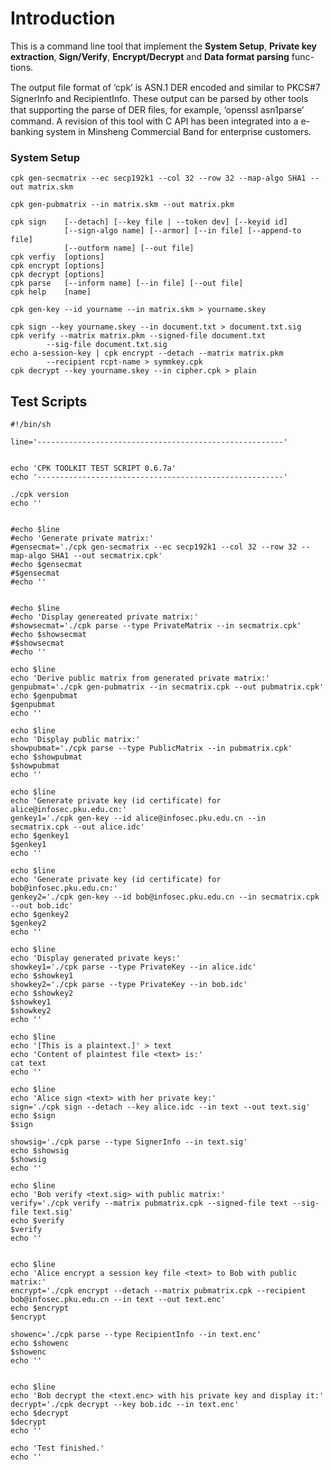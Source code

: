 # Introduction #

This is a command line tool that implement the **System Setup**, **Private key
extraction**, **Sign/Verify**, **Encrypt/Decrypt** and **Data format parsing** func-
tions.

The output ﬁle format of ‘cpk’ is ASN.1 DER encoded and similar to
PKCS#7 SignerInfo and RecipientInfo. These output can be parsed by other
tools that supporting the parse of DER ﬁles, for example, ‘openssl asn1parse’
command. A revision of this tool with C API has been integrated into a e-banking
system in Minsheng Commercial Band for enterprise customers.


### System Setup ###

```
cpk gen-secmatrix --ec secp192k1 --col 32 --row 32 --map-algo SHA1 --out matrix.skm
```

```
cpk gen-pubmatrix --in matrix.skm --out matrix.pkm	
```



```
cpk sign    [--detach] [--key file | --token dev] [--keyid id] 
            [--sign-algo name] [--armor] [--in file] [--append-to file] 
            [--outform name] [--out file]
cpk verfiy  [options]
cpk encrypt [options]
cpk decrypt [options]
cpk parse   [--inform name] [--in file] [--out file]
cpk help    [name]
```



```
cpk gen-key --id yourname --in matrix.skm > yourname.skey
```

```
cpk sign --key yourname.skey --in document.txt > document.txt.sig
cpk verify --matrix matrix.pkm --signed-file document.txt 
        --sig-file document.txt.sig
echo a-session-key | cpk encrypt --detach --matrix matrix.pkm 
        --recipient rcpt-name > symmkey.cpk
cpk decrypt --key yourname.skey --in cipher.cpk > plain
```





## Test Scripts ##

```
#!/bin/sh

line='-------------------------------------------------------'


echo 'CPK TOOLKIT TEST SCRIPT 0.6.7a'
echo '-------------------------------------------------------'

./cpk version
echo ''


#echo $line 
#echo 'Generate private matrix:'
#gensecmat='./cpk gen-secmatrix --ec secp192k1 --col 32 --row 32 --map-algo SHA1 --out secmatrix.cpk'
#echo $gensecmat
#$gensecmat
#echo ''


#echo $line
#echo 'Display genereated private matrix:'
#showsecmat='./cpk parse --type PrivateMatrix --in secmatrix.cpk'
#echo $showsecmat
#$showsecmat
#echo ''

echo $line
echo 'Derive public matrix from generated private matrix:'
genpubmat='./cpk gen-pubmatrix --in secmatrix.cpk --out pubmatrix.cpk'
echo $genpubmat
$genpubmat
echo ''

echo $line
echo 'Display public matrix:'
showpubmat='./cpk parse --type PublicMatrix --in pubmatrix.cpk'
echo $showpubmat
$showpubmat
echo ''

echo $line
echo 'Generate private key (id certificate) for alice@infosec.pku.edu.cn:'
genkey1='./cpk gen-key --id alice@infosec.pku.edu.cn --in secmatrix.cpk --out alice.idc'
echo $genkey1
$genkey1
echo ''

echo $line
echo 'Generate private key (id certificate) for bob@infosec.pku.edu.cn:'
genkey2='./cpk gen-key --id bob@infosec.pku.edu.cn --in secmatrix.cpk --out bob.idc'
echo $genkey2
$genkey2
echo ''

echo $line
echo 'Display generated private keys:'
showkey1='./cpk parse --type PrivateKey --in alice.idc'
echo $showkey1
showkey2='./cpk parse --type PrivateKey --in bob.idc'
echo $showkey2
$showkey1
$showkey2
echo ''

echo $line
echo '[This is a plaintext.]' > text
echo 'Content of plaintest file <text> is:'
cat text
echo ''

echo $line
echo 'Alice sign <text> with her private key:'
sign='./cpk sign --detach --key alice.idc --in text --out text.sig'
echo $sign
$sign

showsig='./cpk parse --type SignerInfo --in text.sig'
echo $showsig
$showsig
echo ''

echo $line
echo 'Bob verify <text.sig> with public matrix:'
verify='./cpk verify --matrix pubmatrix.cpk --signed-file text --sig-file text.sig'
echo $verify
$verify
echo ''


echo $line
echo 'Alice encrypt a session key file <text> to Bob with public matrix:'
encrypt='./cpk encrypt --detach --matrix pubmatrix.cpk --recipient bob@infosec.pku.edu.cn --in text --out text.enc'
echo $encrypt
$encrypt

showenc='./cpk parse --type RecipientInfo --in text.enc'
echo $showenc
$showenc
echo ''


echo $line
echo 'Bob decrypt the <text.enc> with his private key and display it:'
decrypt='./cpk decrypt --key bob.idc --in text.enc'
echo $decrypt
$decrypt
echo ''

echo 'Test finished.'
echo ''

```